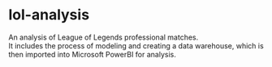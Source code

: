 # lol-analysis
An analysis of League of Legends professional matches. <br>
It includes the process of modeling and creating a data warehouse, which is then imported into Microsoft PowerBI for analysis.
